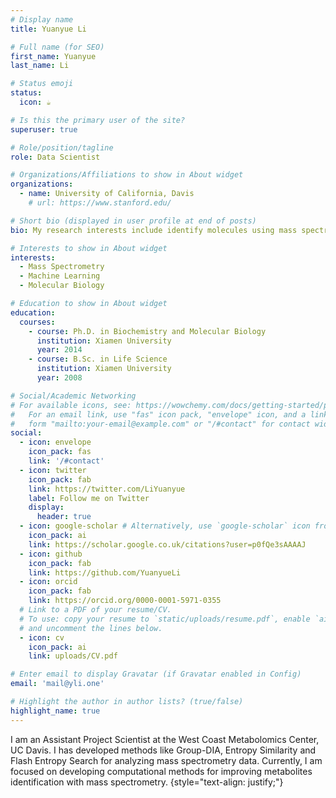 ```yaml
---
# Display name
title: Yuanyue Li

# Full name (for SEO)
first_name: Yuanyue
last_name: Li

# Status emoji
status:
  icon: ☕️

# Is this the primary user of the site?
superuser: true

# Role/position/tagline
role: Data Scientist

# Organizations/Affiliations to show in About widget
organizations:
  - name: University of California, Davis
    # url: https://www.stanford.edu/

# Short bio (displayed in user profile at end of posts)
bio: My research interests include identify molecules using mass spectrometry.

# Interests to show in About widget
interests:
  - Mass Spectrometry
  - Machine Learning
  - Molecular Biology

# Education to show in About widget
education:
  courses:
    - course: Ph.D. in Biochemistry and Molecular Biology
      institution: Xiamen University
      year: 2014
    - course: B.Sc. in Life Science
      institution: Xiamen University
      year: 2008

# Social/Academic Networking
# For available icons, see: https://wowchemy.com/docs/getting-started/page-builder/#icons
#   For an email link, use "fas" icon pack, "envelope" icon, and a link in the
#   form "mailto:your-email@example.com" or "/#contact" for contact widget.
social:
  - icon: envelope
    icon_pack: fas
    link: '/#contact'
  - icon: twitter
    icon_pack: fab
    link: https://twitter.com/LiYuanyue
    label: Follow me on Twitter
    display:
      header: true
  - icon: google-scholar # Alternatively, use `google-scholar` icon from `ai` icon pack
    icon_pack: ai
    link: https://scholar.google.co.uk/citations?user=p0fQe3sAAAAJ
  - icon: github
    icon_pack: fab
    link: https://github.com/YuanyueLi
  - icon: orcid
    icon_pack: fab
    link: https://orcid.org/0000-0001-5971-0355
  # Link to a PDF of your resume/CV.
  # To use: copy your resume to `static/uploads/resume.pdf`, enable `ai` icons in `params.yaml`,
  # and uncomment the lines below.
  - icon: cv
    icon_pack: ai
    link: uploads/CV.pdf

# Enter email to display Gravatar (if Gravatar enabled in Config)
email: 'mail@yli.one'

# Highlight the author in author lists? (true/false)
highlight_name: true
---
```


I am an Assistant Project Scientist at the West Coast Metabolomics Center, UC Davis. I has developed methods like Group-DIA, Entropy Similarity and Flash Entropy Search for analyzing mass spectrometry data. Currently, I am focused on developing computational methods for improving metabolites identification with mass spectrometry.
{style="text-align: justify;"}
